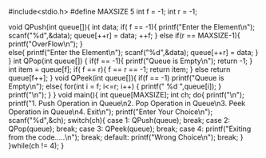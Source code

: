 #include<stdio.h>
#define MAXSIZE 5
int f = -1;
int r = -1;

void QPush(int queue[]){
	int data;
	if( f == -1){
		printf("Enter the Element\n");
		scanf("%d",&data);
		queue[++r] = data;
		++f;
	}
	else if(r == MAXSIZE-1){	
		printf("OverFlow\n");
	}	
	else{
		printf("Enter the Element\n");
		scanf("%d",&data);
		queue[++r] = data;
	}
}
int QPop(int queue[])
{
	if(f == -1){
		printf("Queue is Empty\n");
		return -1;
	}
	int item = queue[f];
	if( f == r){
		f == r == -1;
		return item;
	}
	else
		return queue[f++];
}
void QPeek(int queue[]){
	if(f == -1)
	printf("Queue is Empty\n");
	else{
		for(int i = f; i<=r; i++)
		{
			printf(" %d ",queue[i]);
		}
		printf("\n");
	}
}
void main(){
	int queue[MAXSIZE];
	int ch;
	do{
		printf("\n");
		printf("1. Push Operation in Queue\n2. Pop Operation in Queue\n3. Peek Operation in Queue\n4. Exit\n");
		printf("Enter Your Choice\n");
		scanf("%d",&ch);
		switch(ch){
			case 1:
				QPush(queue);
				break;
			case 2:
				QPop(queue);
				break;
			case 3:
				QPeek(queue);
				break;
			case 4:
				printf("Exiting from the code.....\n");
				break;
			default:
				printf("Wrong Choice\n");
				break;
		}
	}while(ch != 4);
}
